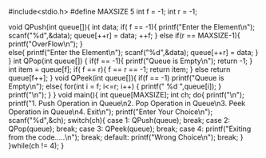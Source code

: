 #include<stdio.h>
#define MAXSIZE 5
int f = -1;
int r = -1;

void QPush(int queue[]){
	int data;
	if( f == -1){
		printf("Enter the Element\n");
		scanf("%d",&data);
		queue[++r] = data;
		++f;
	}
	else if(r == MAXSIZE-1){	
		printf("OverFlow\n");
	}	
	else{
		printf("Enter the Element\n");
		scanf("%d",&data);
		queue[++r] = data;
	}
}
int QPop(int queue[])
{
	if(f == -1){
		printf("Queue is Empty\n");
		return -1;
	}
	int item = queue[f];
	if( f == r){
		f == r == -1;
		return item;
	}
	else
		return queue[f++];
}
void QPeek(int queue[]){
	if(f == -1)
	printf("Queue is Empty\n");
	else{
		for(int i = f; i<=r; i++)
		{
			printf(" %d ",queue[i]);
		}
		printf("\n");
	}
}
void main(){
	int queue[MAXSIZE];
	int ch;
	do{
		printf("\n");
		printf("1. Push Operation in Queue\n2. Pop Operation in Queue\n3. Peek Operation in Queue\n4. Exit\n");
		printf("Enter Your Choice\n");
		scanf("%d",&ch);
		switch(ch){
			case 1:
				QPush(queue);
				break;
			case 2:
				QPop(queue);
				break;
			case 3:
				QPeek(queue);
				break;
			case 4:
				printf("Exiting from the code.....\n");
				break;
			default:
				printf("Wrong Choice\n");
				break;
		}
	}while(ch != 4);
}
